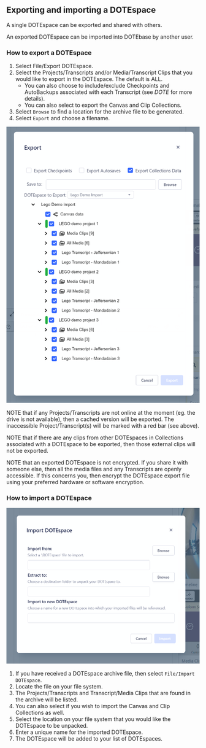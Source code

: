 ## Exporting and importing a DOTEspace

A single DOTEspace can be exported and shared with others.

An exported DOTEspace can be imported into DOTEbase by another user.

### How to export a DOTEspace

1. Select File/Export DOTEspace.
1. Select the Projects/Transcripts and/or Media/Transcript Clips that you would like to export in the DOTEspace.
The default is ALL.
    - You can also choose to include/exclude Checkpoints and AutoBackups associated with each Transcript (see _DOTE_ for more details).
    - You can also select to export the Canvas and Clip Collections.
1. Select `Browse` to find a location for the archive file to be generated.
2. Select `Export` and choose a filename.

[![Export](images/export/export.png)](images/export/export.png)

NOTE that if any Projects/Transcripts are not online at the moment (eg. the drive is not available), then a cached version will be exported.
The inaccessible Project/Transcript(s) will be marked with a red bar (see above).

NOTE that if there are any clips from other DOTEspaces in Collections associated with a DOTEspace to be exported, then those external clips will not be exported.

NOTE that an exported DOTEspace is not encrypted.
If you share it with someone else, then all the media files and any Transcripts are openly accessible.
If this concerns you, then encrypt the DOTEspace export file using your preferred hardware or software encryption.

### How to import a DOTEspace

[![Export](images/export/import.png)](images/export/import.png)

1. If you have received a DOTEspace archive file, then select `File/Import DOTEspace`.
1. Locate the file on your file system.
1. The Projects/Transcripts and Transcript/Media Clips that are found in the archive will be listed.
1. You can also select if you wish to import the Canvas and Clip Collections as well.
1. Select the location on your file system that you would like the DOTEspace to be unpacked.
1. Enter a unique name for the imported DOTEspace.
1. The DOTEspace will be added to your list of DOTEspaces.
